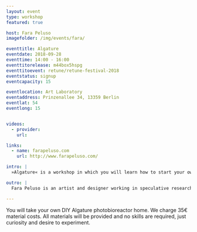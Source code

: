 ```yaml
---
layout: event
type: workshop
featured: true

host: Fara Peluso
imagefolder: /img/events/fara/

eventtitle: Algature
eventdate: 2018-09-28
eventtime: 14:00 - 16:00
eventtitorelease: m44box5hspg
eventtitoevent: retune/retune-festival-2018
eventstatus: signup
eventcapacity: 15

eventlocation: Art Laboratory
eventaddress: Prinzenallee 34, 13359 Berlin
eventlat: 54
eventlong: 15


videos:
  - provider:
    url:

links:
  - name: farapeluso.com
    url: http://www.farapeluso.com/

intro: |
  »Algature« is a workshop in which you will learn how to start your own first indoor algae culture through the building of a DIY photobioreactor. Algature tells the DIY biology potentials and wants to be part of an initiative with the purpose of raising awareness how it's possible to reinvent our future thanks to a speculative design methodology. It wants to take part in a sustainable future designed to help to repair our industrial disfigured landscapes. It would like to find a balance between the human needs and the desire to consume with the problem of limited resource of our planet, giving us the possibility to think that our machines should start to take life contributing to change our way to see the future.

outro: |
  Fara Peluso is an artist and designer working in speculative research and plays with how to connect the human being with nature, living organisms and biological processes in a deeper relationship. She’s constantly researching and taking inspiration from elements present in nature believing that it’s a great strategy for design with its geometrical structures and natural events. She looks at the relationship between the human being and its environment. Through the successful eradication of the concept that the human being is the most important living organism on earth, the hierarchies between us and nature are cancelled and we become more conscious and participative with our environment. Fara Peluso thinks that artists and designers have the role to raise critical questions, so she asks how the design of new tools with a speculative method can be applied in this way.

---
```


You will take your own DIY Algature photobioreactor home. We charge 35€ material costs. All materials will be provided and no skills are required, just curiosity and desire to experiment. 
